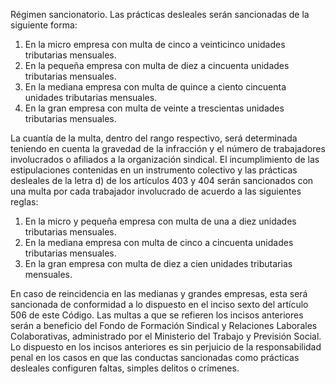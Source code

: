 Régimen sancionatorio. Las prácticas desleales serán sancionadas de la siguiente forma:

1. En la micro empresa con multa de cinco a veinticinco unidades tributarias mensuales.
2. En la pequeña empresa con multa de diez a cincuenta unidades tributarias mensuales.
3. En la mediana empresa con multa de quince a ciento cincuenta unidades tributarias mensuales.
4. En la gran empresa con multa de veinte a trescientas unidades tributarias mensuales.

La cuantía de la multa, dentro del rango respectivo, será determinada teniendo en cuenta la gravedad de la infracción y el número de trabajadores involucrados o afiliados a la organización sindical.
El incumplimiento de las estipulaciones contenidas en un instrumento colectivo y las prácticas desleales de la letra d) de los artículos 403 y 404 serán sancionados con una multa por cada trabajador involucrado de acuerdo a las siguientes reglas:

1. En la micro y pequeña empresa con multa de una a diez unidades tributarias mensuales.
2. En la mediana empresa con multa de cinco a cincuenta unidades tributarias mensuales.
3. En la gran empresa con multa de diez a cien unidades tributarias mensuales.

En caso de reincidencia en las medianas y grandes empresas, esta será sancionada de conformidad a lo dispuesto en el inciso sexto del artículo 506 de este Código.
Las multas a que se refieren los incisos anteriores serán a beneficio del Fondo de Formación Sindical y Relaciones Laborales Colaborativas, administrado por el Ministerio del Trabajo y Previsión Social.
Lo dispuesto en los incisos anteriores es sin perjuicio de la responsabilidad penal en los casos en que las conductas sancionadas como prácticas desleales configuren faltas, simples delitos o crímenes.